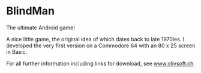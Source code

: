 # BlindMan
The ultimate Android game!

A nice little game, the original idea of which dates back to late 1970ies.
I developed the very first version on a Commodore 64 with an 80 x 25 screen in Basic.

For all further information including links for download, see www.olivsoft.ch.
